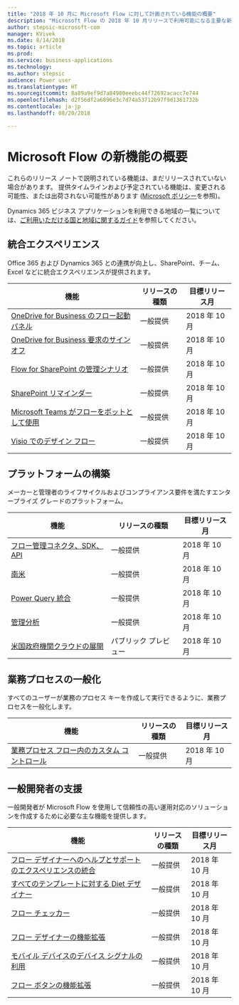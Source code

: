 ```yaml
---
title: "2018 年 10 月に Microsoft Flow に対して計画されている機能の概要"
description: "Microsoft Flow の 2018 年 10 月リリースで利用可能になる主要な新機能の全一覧です。"
author: stepsic-microsoft-com
manager: KVivek
ms.date: 8/14/2018
ms.topic: article
ms.prod: 
ms.service: business-applications
ms.technology: 
ms.author: stepsic
audience: Power user
ms.translationtype: HT
ms.sourcegitcommit: 8a89a9ef9d7a84980eeebc44f72692acacc7e744
ms.openlocfilehash: d2f56df2a6896e3c7d74a53712b97f9d1361732b
ms.contentlocale: ja-jp
ms.lasthandoff: 08/20/2018

---
```


# <a name="summary-of-whats-new-in-microsoft-flow"></a>Microsoft Flow の新機能の概要

これらのリリース ノートで説明されている機能は、まだリリースされていない場合があります。 提供タイムラインおよび予定されている機能は、変更される可能性、または出荷されない可能性があります ([Microsoft ポリシー](https://go.microsoft.com/fwlink/p/?linkid=2007332)を参照)。
    
Dynamics 365 ビジネス アプリケーションを利用できる地域の一覧については、[ご利用いただける国と地域に関するガイド](https://aka.ms/dynamics_365_international_availability_deck)を参照してください。

## <a name="integrated-experiences"></a>統合エクスペリエンス

Office 365 および Dynamics 365 との連携が向上し、SharePoint、チーム、Excel などに統合エクスペリエンスが提供されます。

| 機能    | リリースの種類    | 目標リリース月    |
| ---------- | ---------- | ---------- |
| [OneDrive for Business のフロー起動パネル](onedrive-for-business-flow-launch-panel.md) | 一般提供 |  2018 年 10 月  |
| [OneDrive for Business 要求のサインオフ](onedrive-for-business-request-sign-off.md) | 一般提供 |  2018 年 10 月  |
| [Flow for SharePoint の管理シナリオ](flow-for-sharepoint-admin-scenarios.md) | 一般提供 |  2018 年 10 月  |
| [SharePoint リマインダー](sharepoint-remind-me.md) | 一般提供 |  2018 年 10 月  |
| [Microsoft Teams がフローをボットとして使用](microsoft-teams-uses-flow-as-a-bot.md) | 一般提供 |  2018 年 10 月  |
| [Visio でのデザイン フロー](design-flows-in-visio.md) | 一般提供 |  2018 年 10 月  |

## <a name="building-the-platform"></a>プラットフォームの構築

メーカーと管理者のライフサイクルおよびコンプライアンス要件を満たすエンタープライズ グレードのプラットフォーム。

| 機能    | リリースの種類    | 目標リリース月    |
| ---------- | ---------- | ---------- |
| [フロー管理コネクタ、SDK、API](flow-management-connector-sdk-and-apis.md) | 一般提供 |  2018 年 10 月  |
| [南米](south-america.md) | 一般提供 |  2018 年 10 月  |
| [Power Query 統合](power-query-integration.md) | 一般提供 |  2018 年 10 月  |
| [管理分析](admin-analytics.md) | 一般提供 |  2018 年 10 月  |
| [米国政府機関クラウドの展開](us-government-cloud-deployment.md) | パブリック プレビュー |  2018 年 10 月  |

## <a name="democratize-business-processes"></a>業務プロセスの一般化

すべてのユーザーが業務のプロセス キーを作成して実行できるように、業務プロセスを一般化します。

| 機能    | リリースの種類    | 目標リリース月    |
| ---------- | ---------- | ---------- |
| [業務プロセス フロー内のカスタム コントロール](custom-controls-in-business-process-flows.md) | 一般提供 |  2018 年 10 月  |

## <a name="empower-citizen-developers"></a>一般開発者の支援

一般開発者が Microsoft Flow を使用して信頼性の高い運用対応のソリューションを作成するために必要な主な機能を提供します。

| 機能    | リリースの種類    | 目標リリース月    |
| ---------- | ---------- | ---------- |
| [フロー デザイナーへのヘルプとサポートのエクスペリエンスの統合](flow-support-help-inside-of-the-flow-designer.md) | 一般提供 |  2018 年 10 月  |
| [すべてのテンプレートに対する Diet デザイナー](diet-designer-for-all-templates.md) | 一般提供 |  2018 年 10 月  |
| [フロー チェッカー](flow-checker.md) | 一般提供 |  2018 年 10 月  |
| [フロー デザイナーの機能拡張](flow-designer-enhancements.md) | 一般提供 |  2018 年 10 月  |
| [モバイル デバイスのデバイス シグナルの利用](leverage-device-signals-on-mobile-devices.md) | 一般提供 |  2018 年 10 月  |
| [フロー ボタンの機能拡張](flow-button-enhancements.md) | 一般提供 |  2018 年 10 月  |

